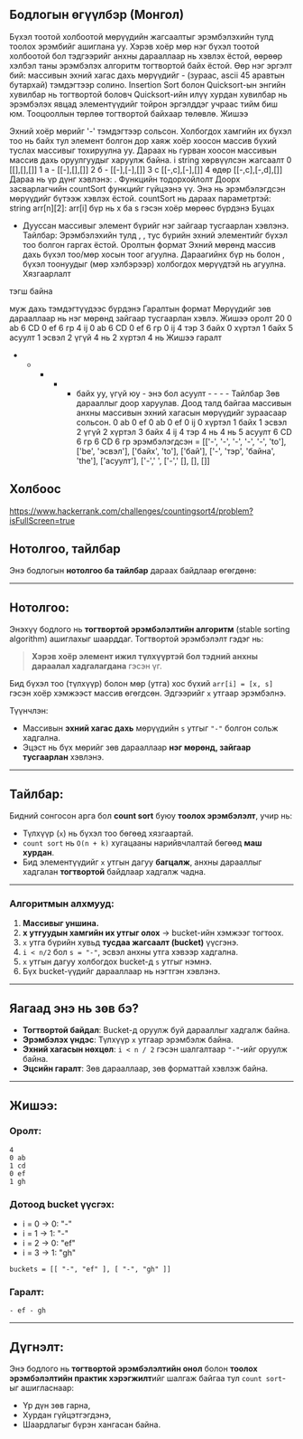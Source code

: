 ## Бодлогын өгүүлбэр (Монгол)

Бүхэл тоотой холбоотой мөрүүдийн жагсаалтыг эрэмбэлэхийн тулд тоолох эрэмбийг ашиглана уу. Хэрэв хоёр мөр нэг бүхэл тоотой холбоотой бол тэдгээрийг анхны дарааллаар нь хэвлэх ёстой, өөрөөр хэлбэл таны эрэмбэлэх алгоритм тогтвортой байх ёстой. Өөр нэг эргэлт бий: массивын эхний хагас дахь мөрүүдийг - (зураас, ascii 45 аравтын бутархай) тэмдэгтээр солино.
Insertion Sort болон Quicksort-ын энгийн хувилбар нь тогтвортой боловч Quicksort-ийн илүү хурдан хувилбар нь эрэмбэлэх явцад элементүүдийг тойрон эргэлддэг учраас тийм биш юм.
Тооцооллын төрлөө тогтвортой байхаар төлөвлө.
Жишээ

Эхний хоёр мөрийг '-' тэмдэгтээр сольсон. Холбогдох хамгийн их бүхэл тоо нь байх тул элемент болгон дор хаяж хоёр хоосон массив бүхий туслах массивыг тохируулна уу. Дараах нь гурван хоосон массивын массив дахь оруулгуудыг харуулж байна.
i string хөрвүүлсэн жагсаалт
0 [[],[],[]]
1 a - [[-],[],[]]
2 б - [[-],[-],[]]
3 c [[-,c],[-],[]]
4 өдөр [[-,c],[-,d],[]]
Дараа нь үр дүнг хэвлэнэ: .
Функцийн тодорхойлолт
Доорх засварлагчийн countSort функцийг гүйцээнэ үү. Энэ нь эрэмбэлэгдсэн мөрүүдийг бүтээж хэвлэх ёстой.
countSort нь дараах параметртэй:
string arr[n][2]: arr[i] бүр нь x ба s гэсэн хоёр мөрөөс бүрдэнэ
Буцах
- Дууссан массивыг элемент бүрийг нэг зайгаар тусгаарлан хэвлэнэ.
Тайлбар: Эрэмбэлэхийн тулд , , тус бүрийн эхний элементийг бүхэл тоо болгон гаргах ёстой.
Оролтын формат
Эхний мөрөнд массив дахь бүхэл тоо/мөр хосын тоог агуулна.
Дараагийнх бүр нь болон , бүхэл тоонуудыг (мөр хэлбэрээр) холбогдох мөрүүдтэй нь агуулна.
Хязгаарлалт 

тэгш байна 


муж дахь тэмдэгтүүдээс бүрдэнэ
Гаралтын формат
Мөрүүдийг зөв дарааллаар нь нэг мөрөнд зайгаар тусгаарлан хэвлэ.
Жишээ оролт
20
0 ab
6 CD
0 ef
6 гр
4 ij
0 ab
6 CD
0 ef
6 гр
0 ij
4 тэр
3 байх
0 хүртэл
1 байх
5 асуулт
1 эсвэл
2 үгүй
4 нь
2 хүртэл
4 нь
Жишээ гаралт
- - - - - байх уу, үгүй ​​юу - энэ бол асуулт - - - -
Тайлбар
Зөв дарааллыг доор харуулав. Доод талд байгаа массивын анхны массивын эхний хагасын мөрүүдийг зураасаар сольсон.
0 ab
0 ef
0 ab
0 ef
0 ij
0 хүртэл
1 байх
1 эсвэл
2 үгүй
2 хүртэл
3 байх
4 ij
4 тэр
4 нь
4 нь
5 асуулт
6 CD
6 гр
6 CD
6 гр
эрэмбэлэгдсэн = [['-', '-', '-', '-', '-', 'to'], ['be', 'эсвэл'], ['байх', 'to'], ['бай'], ['-', 'тэр', 'байна', 'the'], ['асуулт'], ['-',' ', ['-',' [], [], []]



## Холбоос

https://www.hackerrank.com/challenges/countingsort4/problem?isFullScreen=true



## Нотолгоо, тайлбар

Энэ бодлогын **нотолгоо ба тайлбар** дараах байдлаар өгөгдөнө:

---

## Нотолгоо:

Энэхүү бодлого нь **тогтвортой эрэмбэлэлтийн алгоритм** (stable sorting algorithm) ашиглахыг шаарддаг. Тогтвортой эрэмбэлэлт гэдэг нь:

> **Хэрэв хоёр элемент ижил түлхүүртэй бол тэдний анхны дараалал хадгалагдана** гэсэн үг.

Бид бүхэл тоо (түлхүүр) болон мөр (утга) хос бүхий `arr[i] = [x, s]` гэсэн хоёр хэмжээст массив өгөгдсөн. Эдгээрийг `x` утгаар эрэмбэлнэ.

Түүнчлэн:

* Массивын **эхний хагас дахь** мөрүүдийн `s` утгыг `"-"` болгон сольж хадгална.
* Эцэст нь бүх мөрийг зөв дарааллаар **нэг мөрөнд, зайгаар тусгаарлан** хэвлэнэ.

---

## Тайлбар:

Бидний сонгосон арга бол **count sort** буюу **тоолох эрэмбэлэлт**, учир нь:

* Түлхүүр (`x`) нь бүхэл тоо бөгөөд хязгаартай.
* `count sort` нь `O(n + k)` хугацааны нарийвчлалтай бөгөөд **маш хурдан**.
* Бид элементүүдийг `x` утгын дагуу **багцалж**, анхны дарааллыг хадгалан **тогтвортой** байдлаар хадгалж чадна.

---

###  Алгоритмын алхмууд:

1. **Массивыг уншина.**
2. **x утгуудын хамгийн их утгыг олох** → bucket-ийн хэмжээг тогтоох.
3. `x` утга бүрийн хувьд **тусдаа жагсаалт (bucket)** үүсгэнэ.
4. `i < n/2` бол `s = "-"`, эсвэл анхны утга хэвээр хадгална.
5. `x` утгын дагуу холбогдох bucket-д `s` утгыг нэмнэ.
6. Бүх bucket-үүдийг дарааллаар нь нэгтгэн хэвлэнэ.

---

##  Яагаад энэ нь зөв бэ?

* **Тогтвортой байдал**: Bucket-д оруулж буй дарааллыг хадгалж байна.
* **Эрэмбэлэх үндэс**: Түлхүүр `x` утгаар эрэмбэлж байна.
* **Эхний хагасын нөхцөл**: `i < n / 2` гэсэн шалгалтаар `"-"`-ийг оруулж байна.
* **Эцсийн гаралт**: Зөв дарааллаар, зөв форматтай хэвлэж байна.

---

##  Жишээ:

### Оролт:

```
4
0 ab
1 cd
0 ef
1 gh
```

### Дотоод bucket үүсгэх:

* i = 0 → 0: "-"
* i = 1 → 1: "-"
* i = 2 → 0: "ef"
* i = 3 → 1: "gh"

`buckets = [[ "-", "ef" ], [ "-", "gh" ]]`

### Гаралт:

```
- ef - gh
```

---

##  Дүгнэлт:

Энэ бодлого нь **тогтвортой эрэмбэлэлтийн онол** болон **тоолох эрэмбэлэлтийн практик хэрэгжилт**ийг шалгаж байгаа тул `count sort`-ыг ашигласнаар:

* Үр дүн зөв гарна,
* Хурдан гүйцэтгэгдэнэ,
* Шаардлагыг бүрэн хангасан байна.


